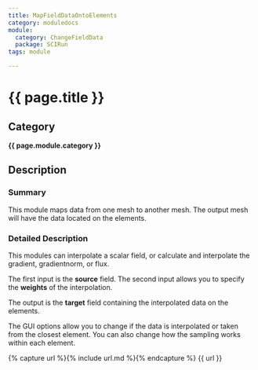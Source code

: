 ```yaml
---
title: MapFieldDataOntoElements
category: moduledocs
module:
  category: ChangeFieldData
  package: SCIRun
tags: module

---
```


# {{ page.title }}

## Category

**{{ page.module.category }}**

## Description

### Summary

This module maps data from one mesh to another mesh. The output mesh will have the data located on the elements.

### Detailed Description

This modules can interpolate a scalar field, or calculate and interpolate the gradient, gradientnorm, or flux.

The first input is the **source** field. The second input allows you to specify the **weights** of the interpolation. 

The output is the **target** field containing the interpolated data on the elements.

The GUI options allow you to change if the data is interpolated or taken from the closest element. You can also change how the sampling works within each element.

{% capture url %}{% include url.md %}{% endcapture %}
{{ url }}
